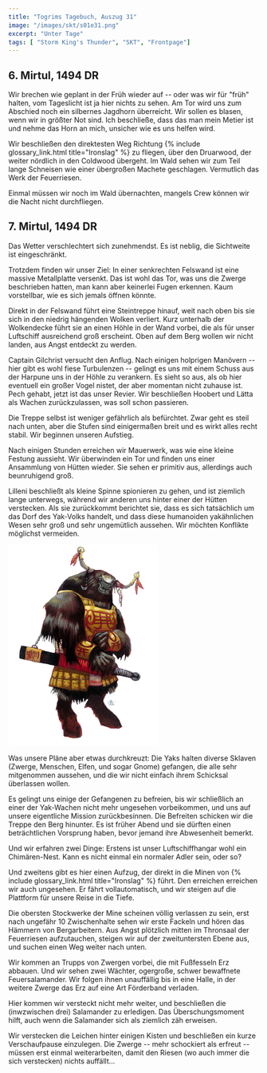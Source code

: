 ```yaml
---
title: "Togrims Tagebuch, Auszug 31"
image: "/images/skt/s01e31.png"
excerpt: "Unter Tage"
tags: [ "Storm King's Thunder", "SKT", "Frontpage"]
---
```


## 6. Mirtul, 1494 DR

Wir brechen wie geplant in der Früh wieder auf -- oder was wir für "früh" halten, vom Tageslicht ist
ja hier nichts zu sehen. Am Tor wird uns zum Abschied noch ein silbernes Jagdhorn überreicht. Wir
sollen es blasen, wenn wir in größter Not sind. Ich beschließe, dass das man mein Metier ist und 
nehme das Horn an mich, unsicher wie es uns helfen wird.

Wir beschließen den direktesten Weg Richtung {% include glossary_link.html title="Ironslag" %} zu
fliegen, über den Druarwood, der weiter nördlich in den Coldwood übergeht. Im Wald sehen wir zum
Teil lange Schneisen wie einer übergroßen Machete geschlagen. Vermutlich das Werk der Feuerriesen.

Einmal müssen wir noch im Wald übernachten, mangels Crew können wir die Nacht nicht durchfliegen.


## 7. Mirtul, 1494 DR

Das Wetter verschlechtert sich zunehmendst. Es ist neblig, die Sichtweite ist eingeschränkt.

Trotzdem finden wir unser Ziel: In einer senkrechten Felswand ist eine massive Metallplatte
versenkt. Das ist wohl das Tor, was uns die Zwerge beschrieben hatten, man kann aber keinerlei
Fugen erkennen. Kaum vorstellbar, wie es sich jemals öffnen könnte. 

Direkt in der Felswand führt eine Steintreppe hinauf, weit nach oben bis sie sich in den niedrig
hängenden Wolken verliert. Kurz unterhalb der Wolkendecke führt sie an einen Höhle in der Wand
vorbei, die als für unser Luftschiff ausreichend groß erscheint. Oben auf dem Berg wollen wir
nicht landen, aus Angst entdeckt zu werden.

Captain Gilchrist versucht den Anflug. Nach einigen holprigen Manövern -- hier gibt es wohl fiese
Turbulenzen -- gelingt es uns mit einem Schuss aus der Harpune uns in der Höhle zu verankern. Es
sieht so aus, als ob hier eventuell ein großer Vogel nistet, der aber momentan nicht zuhause ist.
Pech gehabt, jetzt ist das unser Revier. Wir beschließen Hoobert und Lätta als Wachen
zurückzulassen, was soll schon passieren.

Die Treppe selbst ist weniger gefährlich als befürchtet. Zwar geht es steil nach unten, aber die
Stufen sind einigermaßen breit und es wirkt alles recht stabil. Wir beginnen unseren Aufstieg.

Nach einigen Stunden erreichen wir Mauerwerk, was wie eine kleine Festung aussieht. Wir überwinden
ein Tor und finden uns einer Ansammlung von Hütten wieder. Sie sehen er primitiv aus, allerdings
auch beunruhigend groß.

Lilleni beschließt als kleine Spinne spionieren zu gehen, und ist ziemlich lange unterwegs, während
wir anderen uns hinter einer der Hütten verstecken. Als sie zurückkommt berichtet sie, dass es sich
tatsächlich um das Dorf des Yak-Volks handelt, und dass diese humanoiden yakähnlichen Wesen sehr
groß und sehr ungemütlich aussehen. Wir möchten Konflikte möglichst vermeiden.

<img src='/images/skt/yak.jpg' class="image-right" style="max-width: 300px" />

Was unsere Pläne aber etwas durchkreuzt: Die Yaks halten diverse Sklaven (Zwerge, Menschen, Elfen,
und sogar Gnome) gefangen, die alle sehr mitgenommen aussehen, und die wir nicht einfach ihrem
Schicksal überlassen wollen.

Es gelingt uns einige der Gefangenen zu befreien, bis wir schließlich an einer der Yak-Wachen
nicht mehr ungesehen vorbeikommen, und uns auf unsere eigentliche Mission zurückbesinnen. Die
Befreiten schicken wir die Treppe den Berg hinunter. Es ist früher Abend und sie dürften einen
beträchtlichen Vorsprung haben, bevor jemand ihre Abwesenheit bemerkt.

Und wir erfahren zwei Dinge: Erstens ist unser Luftschiffhangar wohl ein Chimären-Nest. Kann es
nicht einmal ein normaler Adler sein, oder so?

Und zweitens gibt es hier einen Aufzug, der direkt in die Minen von {% include glossary_link.html
title="Ironslag" %} führt. Den erreichen erreichen wir auch ungesehen. Er fährt vollautomatisch, und
wir steigen auf die Plattform für unsere Reise in die Tiefe.

Die obersten Stockwerke der Mine scheinen völlig verlassen zu sein, erst nach ungefähr 10
Zwischenhalte sehen wir erste Fackeln und hören das Hämmern von Bergarbeitern. Aus Angst plötzlich
mitten im Thronsaal der Feuerriesen aufzutauchen, steigen wir auf der zweituntersten Ebene aus, und
suchen einen Weg weiter nach unten.

Wir kommen an Trupps von Zwergen vorbei, die mit Fußfesseln Erz abbauen. Und wir sehen zwei Wächter,
ogergroße, schwer bewaffnete Feuersalamander. Wir folgen ihnen unauffällig bis in eine Halle, in
der weitere Zwerge das Erz auf eine Art Förderband verladen.

Hier kommen wir versteckt nicht mehr weiter, und beschließen die (inwzwischen drei) Salamander zu
erledigen. Das Überschungsmoment hilft, auch wenn die Salamander sich als ziemlich zäh erweisen.

Wir verstecken die Leichen hinter einigen Kisten und beschließen ein kurze Verschaufpause einzulegen.
Die Zwerge -- mehr schockiert als erfreut -- müssen erst einmal weiterarbeiten, damit den Riesen
(wo auch immer die sich verstecken) nichts auffällt...
